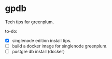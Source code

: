 # gpdb
Tech tips for greenplum.

to-do:
- [x] singlenode edition install tips.
- [ ] build a docker image for singlenode greenplum.
- [ ] postgre db install (docker)
